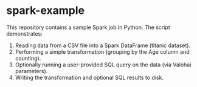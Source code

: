 # spark-example

This repository contains a sample Spark job in Python. The script demonstrates:

1. Reading data from a CSV file into a Spark DataFrame (titanic dataset).
2. Performing a simple transformation (grouping by the Age column and counting).
3. Optionally running a user-provided SQL query on the data (via Valohai parameters).
4. Writing the transformation and optional SQL results to disk.

